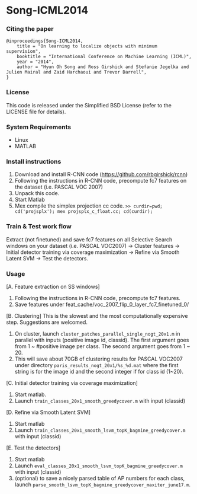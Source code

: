 Song-ICML2014
=============

### Citing the paper

	@inproceedings{Song-ICML2014,
		title = "On learning to localize objects with minimum supervision",
		booktitle = "International Conference on Machine Learning (ICML)",
		year = "2014", 
		author = "Hyun Oh Song and Ross Girshick and Stefanie Jegelka and Julien Mairal and Zaid Harchaoui and Trevor Darrell",
	}

### License

This code is released under the Simplified BSD License (refer to the
LICENSE file for details).

### System Requirements
* Linux
* MATLAB
 
### Install instructions

1. Download and install R-CNN code (https://github.com/rbgirshick/rcnn)
2. Following the instructions in R-CNN code, precompute fc7 features on the dataset (i.e. PASCAL VOC 2007)
3. Unpack this code.
4. Start Matlab
5. Mex compile the simplex projection cc code. `>> curdir=pwd; cd('projsplx'); mex projsplx_c_float.cc; cd(curdir);`

### Train & Test work flow

Extract (not finetuned) and save fc7 features on all Selective Search windows on your dataset (i.e. PASCAL VOC2007) -> Cluster features -> Initial detector training via coverage maximization -> Refine via Smooth Latent SVM -> Test the detectors.

### Usage

[A. Feature extraction on SS windows]
  1. Following the instructions in R-CNN code, precompute fc7 features.
  2. Save features under feat_cache/voc_2007_flip_0_layer_fc7_finetuned_0/

[B. Clustering] This is the slowest and the most computationally expensive step. Suggestions are welcomed.
  1. On cluster, launch `cluster_patches_parallel_single_nogt_20x1.m` in parallel with inputs (positive image id, classid). The first argument goes from 1 ~ #positive image per class. The second argument goes from 1 ~ 20.
  2. This will save about 70GB of clustering results for PASCAL VOC2007 under directory `paris_results_nogt_20x1/%s_%d.mat` where the first string is for the image id and the second integer if for class id (1~20).

[C. Initial detector training via coverage maximization]
  1. Start matlab.
  2. Launch `train_classes_20x1_smooth_greedycover.m` with input (classid)

[D. Refine via Smooth Latent SVM]
  1. Start matlab
  2. Launch `train_classes_20x1_smooth_lsvm_topK_bagmine_greedycover.m` with input (classid)

[E. Test the detectors]
  1. Start matlab
  2. Launch `eval_classes_20x1_smooth_lsvm_topK_bagmine_greedycover.m` with input (classid)
  3. (optional) to save a nicely parsed table of AP numbers for each class, launch 
`parse_smooth_lsvm_topK_bagmine_greedycover_maxiter_june17.m`.
